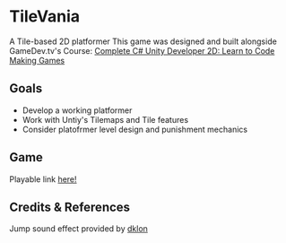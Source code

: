 # TileVania
A Tile-based 2D platformer
This game was designed and built alongside GameDev.tv's Course: [Complete C# Unity Developer 2D: Learn to Code Making Games](https://www.gamedev.tv/p/complete-unity-developer-2d)

## Goals

* Develop a working platformer
* Work with Untiy's Tilemaps and Tile features
* Consider platofrmer level design and punishment mechanics

## Game

Playable link [here!](https://simmer.io/@Tenlaael/tens-tilevania)

## Credits & References

Jump sound effect provided by [dklon](https://opengameart.org/users/dklon)